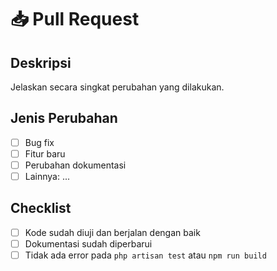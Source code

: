 # 📥 Pull Request

## Deskripsi

Jelaskan secara singkat perubahan yang dilakukan.

## Jenis Perubahan

-   [ ] Bug fix
-   [ ] Fitur baru
-   [ ] Perubahan dokumentasi
-   [ ] Lainnya: ...

## Checklist

-   [ ] Kode sudah diuji dan berjalan dengan baik
-   [ ] Dokumentasi sudah diperbarui
-   [ ] Tidak ada error pada `php artisan test` atau `npm run build`

